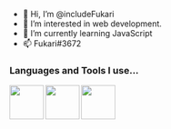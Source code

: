 - 👋 Hi, I’m @includeFukari
- 👀 I’m interested in web development.
- 🌱 I’m currently learning JavaScript
- 📫 Fukari#3672

<h3 align="left">Languages and Tools I use...</h3>
<img src="https://cdn.jsdelivr.net/gh/devicons/devicon/icons/html5/html5-original.svg" width="60px" height"60px" align="left" />
<img src="https://cdn.jsdelivr.net/gh/devicons/devicon/icons/css3/css3-original.svg" width="60px" height"60px" align="left" />
<img src="https://cdn.jsdelivr.net/gh/devicons/devicon/icons/javascript/javascript-original.svg" width="60px" height"60px" align="left" />

<!---
includeFukari/includeFukari is a ✨ special ✨ repository because its `README.md` (this file) appears on your GitHub profile.
You can click the Preview link to take a look at your changes.
--->
